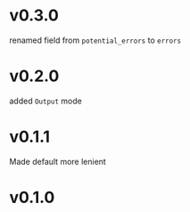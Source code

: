 # v0.3.0

renamed field from `potential_errors` to `errors`

# v0.2.0

added `Output` mode

# v0.1.1

Made default more lenient

# v0.1.0

